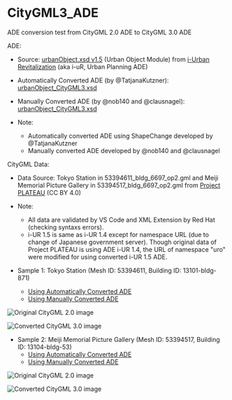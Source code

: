 # CityGML3_ADE

ADE conversion test from CityGML 2.0 ADE to CityGML 3.0 ADE

ADE:
- Source: [urbanObject.xsd v1.5](https://www.chisou.go.jp/tiiki/toshisaisei/itoshisaisei/iur/schemas/uro/1.5/urbanObject.xsd) (Urban Object Module) from [i-Urban Revitalization](https://www.chisou.go.jp/tiiki/toshisaisei/itoshisaisei/iur/index.html) (aka i-uR, Urban Planning ADE)
- Automatically Converted ADE (by @TatjanaKutzner): [urbanObject_CityGML3.xsd](https://github.com/nob140/CityGML3_ADE/blob/main/AutomaticConversion/urbanObject_CityGML3.xsd)
- Manually Converted ADE (by @nob140 and @clausnagel): [urbanObject_CityGML3.xsd](https://github.com/nob140/CityGML3_ADE/blob/main/ManualConversion/urbanObject_CityGML3.xsd)

- Note:
  - Automatically converted ADE using ShapeChange developed by @TatjanaKutzner
  - Manually converted ADE developed by @nob140 and @clausnagel

CityGML Data:
- Data Source: Tokyo Station in 53394611_bldg_6697_op2.gml and Meiji Memorial Picture Gallery in 53394517_bldg_6697_op2.gml from [Project PLATEAU](https://www.geospatial.jp/ckan/dataset/plateau-tokyo23ku) (CC BY 4.0)
- Note:
  - All data are validated by VS Code and XML Extension by Red Hat (checking syntaxs errors).
  - i-UR 1.5 is same as i-UR 1.4 except for namespace URL (due to change of Japanese government server). Though original data of Project PLATEAU is using ADE i-UR 1.4, the URL of namespace "uro" were modified for using converted i-UR 1.5 ADE.

- Sample 1: Tokyo Station (Mesh ID: 53394611, Building ID: 13101-bldg-871)
  - [Using Automatically Converted ADE](https://github.com/nob140/CityGML3_ADE/blob/main/AutomaticConversion/53394611_bldg_6697_op2_CityGML3.gml)
  - [Using Manually Converted ADE](https://github.com/nob140/CityGML3_ADE/blob/main/ManualConversion/53394611_bldg_6697_op2_CityGML3.gml)

![Original CityGML 2.0 image](53394611_bldg_6697_TokyoStation_CityGML2.png "Original CityGML2 ADE data")

![Converted CityGML 3.0 image](53394611_bldg_6697_TokyoStation_CityGML3.png "Converted CityGML3 ADE data")

- Sample 2: Meiji Memorial Picture Gallery (Mesh ID: 53394517, Building ID: 13104-bldg-53)
  - [Using Automatically Converted ADE](https://github.com/nob140/CityGML3_ADE/blob/main/AutomaticConversion/53394517_bldg_6697_op2_CityGML3.gml)
  - [Using Manually Converted ADE](https://github.com/nob140/CityGML3_ADE/blob/main/ManualConversion/53394517_bldg_6697_op2_CityGML3.gml)

![Original CityGML 2.0 image](53394517_bldg_6697_MeijiMemorialPictureGallery_CityGML2.png "Original CityGML2 ADE data")

![Converted CityGML 3.0 image](53394517_bldg_6697_MeijiMemorialPictureGallery_CityGML3.png "Converted CityGML3 ADE data")
